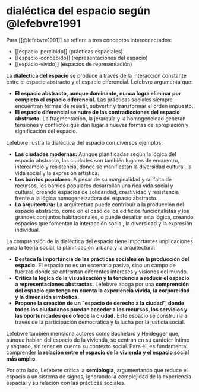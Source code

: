 # dialéctica del espacio según @lefebvre1991
Para [[@lefebvre1991]] se refiere a tres conceptos interconectados: 
- [[espacio-percibido]] (prácticas espaciales)
- [[espacio-concebido]] (representaciones del espacio)
- [[espacio-vivido]] (espacios de representación)

La **dialéctica del espacio** se produce a través de la interacción constante entre el espacio abstracto y el espacio diferencial. Lefebvre argumenta que:

- **El espacio abstracto, aunque dominante, nunca logra eliminar por completo el espacio diferencial.** Las prácticas sociales siempre encuentran formas de resistir, subvertir y transformar el orden impuesto.
- **El espacio diferencial se nutre de las contradicciones del espacio abstracto.** La fragmentación, la jerarquía y la homogeneidad generan tensiones y conflictos que dan lugar a nuevas formas de apropiación y significación del espacio.

Lefebvre ilustra la dialéctica del espacio con diversos ejemplos:

- **Las ciudades modernas:** Aunque planificadas según la lógica del espacio abstracto, las ciudades son también lugares de encuentro, intercambio y resistencia, donde se manifiestan la diversidad cultural, la vida social y la expresión artística.
- **Los barrios populares:** A pesar de su marginalidad y su falta de recursos, los barrios populares desarrollan una rica vida social y cultural, creando espacios de solidaridad, creatividad y resistencia frente a la lógica homogeneizadora del espacio abstracto.
- **La arquitectura:** La arquitectura puede contribuir a la producción del espacio abstracto, como en el caso de los edificios funcionalistas y los grandes conjuntos habitacionales, o puede desafiar esta lógica, creando espacios que fomentan la interacción social, la diversidad y la expresión individual.

La comprensión de la dialéctica del espacio tiene importantes implicaciones para la teoría social, la planificación urbana y la arquitectura:

- **Destaca la importancia de las prácticas sociales en la producción del espacio.** El espacio no es un escenario pasivo, sino un campo de fuerzas donde se enfrentan diferentes intereses y visiones del mundo.
- **Critica la lógica de la visualización y la tendencia a reducir el espacio a representaciones abstractas.** Lefebvre aboga por una **comprensión del espacio que tenga en cuenta la experiencia vivida, la corporeidad y la dimensión simbólica.**
- **Propone la creación de un "espacio de derecho a la ciudad", donde todos los ciudadanos puedan acceder a los recursos, los servicios y las oportunidades que ofrece la ciudad.** Este espacio se construiría a través de la participación democrática y la lucha por la justicia social.

Lefebvre también menciona autores como Bachelard y Heidegger que, aunque hablan del espacio de la vivienda, se centran en su carácter íntimo y sagrado, sin tener en cuenta su contexto social. Para él, es fundamental comprender la **relación entre el espacio de la vivienda y el espacio social más amplio**.

Por otro lado, Lefebvre critica la **semiología**, argumentando que reduce el espacio a un sistema de signos, ignorando la complejidad de la experiencia espacial y su relación con las prácticas sociales.
